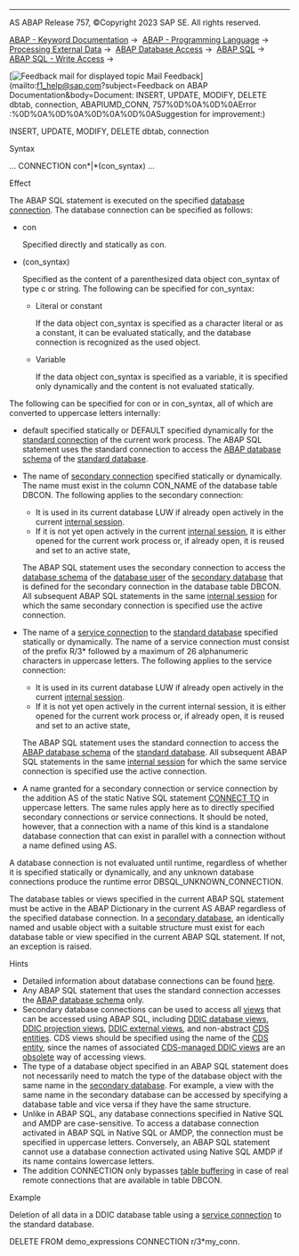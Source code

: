   

* * *

AS ABAP Release 757, ©Copyright 2023 SAP SE. All rights reserved.

[ABAP - Keyword Documentation](javascript:call_link\('abenabap.htm'\)) →  [ABAP - Programming Language](javascript:call_link\('abenabap_reference.htm'\)) →  [Processing External Data](javascript:call_link\('abenabap_language_external_data.htm'\)) →  [ABAP Database Access](javascript:call_link\('abendb_access.htm'\)) →  [ABAP SQL](javascript:call_link\('abenabap_sql.htm'\)) →  [ABAP SQL - Write Access](javascript:call_link\('abenabap_sql_writing.htm'\)) → 

 [![](Mail.gif?object=Mail.gif&sap-language=EN "Feedback mail for displayed topic") Mail Feedback](mailto:f1_help@sap.com?subject=Feedback on ABAP Documentation&body=Document: INSERT, UPDATE, MODIFY, DELETE dbtab, connection, ABAPIUMD_CONN, 757%0D%0A%0D%0AError
:%0D%0A%0D%0A%0D%0A%0D%0ASuggestion for improvement:)

INSERT, UPDATE, MODIFY, DELETE dbtab, connection

Syntax

... CONNECTION con*|*(con\_syntax) ...

Effect

The ABAP SQL statement is executed on the specified [database connection](javascript:call_link\('abendatabase_connection_glosry.htm'\) "Glossary Entry"). The database connection can be specified as follows:

-   con
    
    Specified directly and statically as con.
    
-   (con\_syntax)
    
    Specified as the content of a parenthesized data object con\_syntax of type c or string. The following can be specified for con\_syntax:
    
    -   Literal or constant
        
        If the data object con\_syntax is specified as a character literal or as a constant, it can be evaluated statically, and the database connection is recognized as the used object.
        
    -   Variable
        
        If the data object con\_syntax is specified as a variable, it is specified only dynamically and the content is not evaluated statically.
        

The following can be specified for con or in con\_syntax, all of which are converted to uppercase letters internally:

-   default specified statically or DEFAULT specified dynamically for the [standard connection](javascript:call_link\('abenstandard_db_connection_glosry.htm'\) "Glossary Entry") of the current work process. The ABAP SQL statement uses the standard connection to access the [ABAP database schema](javascript:call_link\('abenabap_db_schema_glosry.htm'\) "Glossary Entry") of the [standard database](javascript:call_link\('abenstandard_db_glosry.htm'\) "Glossary Entry").
-   The name of [secondary connection](javascript:call_link\('abensecondary_db_connection_glosry.htm'\) "Glossary Entry") specified statically or dynamically. The name must exist in the column CON\_NAME of the database table DBCON. The following applies to the secondary connection:
    
    -   It is used in its current database LUW if already open actively in the current [internal session](javascript:call_link\('abeninternal_session_glosry.htm'\) "Glossary Entry").
    -   If it is not yet open actively in the current [internal session](javascript:call_link\('abeninternal_session_glosry.htm'\) "Glossary Entry"), it is either opened for the current work process or, if already open, it is reused and set to an active state,
    
    The ABAP SQL statement uses the secondary connection to access the [database schema](javascript:call_link\('abendatabase_schema_glosry.htm'\) "Glossary Entry") of the [database user](javascript:call_link\('abendatabase_user_glosry.htm'\) "Glossary Entry") of the [secondary database](javascript:call_link\('abensecondary_db_glosry.htm'\) "Glossary Entry") that is defined for the secondary connection in the database table DBCON. All subsequent ABAP SQL statements in the same [internal session](javascript:call_link\('abeninternal_session_glosry.htm'\) "Glossary Entry") for which the same secondary connection is specified use the active connection.
    
-   The name of a [service connection](javascript:call_link\('abenservice_connection_glosry.htm'\) "Glossary Entry") to the [standard database](javascript:call_link\('abenstandard_db_glosry.htm'\) "Glossary Entry") specified statically or dynamically. The name of a service connection must consist of the prefix R/3\* followed by a maximum of 26 alphanumeric characters in uppercase letters. The following applies to the service connection:
    
    -   It is used in its current database LUW if already open actively in the current [internal session](javascript:call_link\('abeninternal_session_glosry.htm'\) "Glossary Entry").
    -   If it is not yet open actively in the current internal session, it is either opened for the current work process or, if already open, it is reused and set to an active state,
    
    The ABAP SQL statement uses the standard connection to access the [ABAP database schema](javascript:call_link\('abenabap_db_schema_glosry.htm'\) "Glossary Entry") of the [standard database](javascript:call_link\('abenstandard_db_glosry.htm'\) "Glossary Entry"). All subsequent ABAP SQL statements in the same [internal session](javascript:call_link\('abeninternal_session_glosry.htm'\) "Glossary Entry") for which the same service connection is specified use the active connection.
    
-   A name granted for a secondary connection or service connection by the addition AS of the static Native SQL statement [CONNECT TO](javascript:call_link\('abapexec_connection.htm'\)) in uppercase letters. The same rules apply here as to directly specified secondary connections or service connections. It should be noted, however, that a connection with a name of this kind is a standalone database connection that can exist in parallel with a connection without a name defined using AS.

A database connection is not evaluated until runtime, regardless of whether it is specified statically or dynamically, and any unknown database connections produce the runtime error DBSQL\_UNKNOWN\_CONNECTION.

The database tables or views specified in the current ABAP SQL statement must be active in the ABAP Dictionary in the current AS ABAP regardless of the specified database connection. In a [secondary database](javascript:call_link\('abensecondary_db_glosry.htm'\) "Glossary Entry"), an identically named and usable object with a suitable structure must exist for each database table or view specified in the current ABAP SQL statement. If not, an exception is raised.

Hints

-   Detailed information about database connections can be found [here](javascript:call_link\('abendb_connections.htm'\)).
-   Any ABAP SQL statement that uses the standard connection accesses the [ABAP database schema](javascript:call_link\('abenabap_db_schema_glosry.htm'\) "Glossary Entry") only.
-   Secondary database connections can be used to access all [views](javascript:call_link\('abenview_glosry.htm'\) "Glossary Entry") that can be accessed using ABAP SQL, including [DDIC database views](javascript:call_link\('abendatabase_view_glosry.htm'\) "Glossary Entry"), [DDIC projection views](javascript:call_link\('abenddic_proj_view_glosry.htm'\) "Glossary Entry"), [DDIC external views](javascript:call_link\('abenexternal_view_glosry.htm'\) "Glossary Entry"), and non-abstract [CDS entities](javascript:call_link\('abencds_entity_glosry.htm'\) "Glossary Entry"). CDS views should be specified using the name of the [CDS entity](javascript:call_link\('abencds_entity_glosry.htm'\) "Glossary Entry"), since the names of associated [CDS-managed DDIC views](javascript:call_link\('abencds_mngdddic_view_glosry.htm'\) "Glossary Entry") are an [obsolete](javascript:call_link\('abenabap_sql_cds_obsolete.htm'\)) way of accessing views.
-   The type of a database object specified in an ABAP SQL statement does not necessarily need to match the type of the database object with the same name in the [secondary database](javascript:call_link\('abensecondary_db_glosry.htm'\) "Glossary Entry"). For example, a view with the same name in the secondary database can be accessed by specifying a database table and vice versa if they have the same structure.
-   Unlike in ABAP SQL, any database connections specified in Native SQL and AMDP are case-sensitive. To access a database connection activated in ABAP SQL in Native SQL or AMDP, the connection must be specified in uppercase letters. Conversely, an ABAP SQL statement cannot use a database connection activated using Native SQL AMDP if its name contains lowercase letters.
-   The addition CONNECTION only bypasses [table buffering](javascript:call_link\('abentable_buffering_glosry.htm'\) "Glossary Entry") in case of real remote connections that are available in table DBCON.

Example

Deletion of all data in a DDIC database table using a [service connection](javascript:call_link\('abenservice_connection_glosry.htm'\) "Glossary Entry") to the standard database.

DELETE FROM demo\_expressions CONNECTION r/3\*my\_conn.